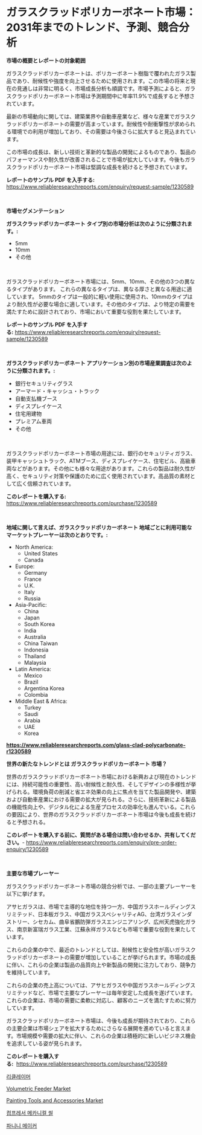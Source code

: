 <p><h1>ガラスクラッドポリカーボネート市場：2031年までのトレンド、予測、競合分析</h1></p><p><strong>市場の概要とレポートの対象範囲</strong></p>
<p><p>ガラスクラッドポリカーボネートは、ポリカーボネート樹脂で覆われたガラス製品であり、耐候性や強度を向上させるために使用されます。この市場の将来と現在の見通しは非常に明るく、市場成長分析も順調です。市場予測によると、ガラスクラッドポリカーボネート市場は予測期間中に年率11.9%で成長すると予想されています。</p><p>最新の市場動向に関しては、建築業界や自動車産業など、様々な産業でガラスクラッドポリカーボネートの需要が高まっています。耐候性や耐衝撃性が求められる環境での利用が増加しており、その需要は今後さらに拡大すると見込まれています。</p><p>この市場の成長は、新しい技術と革新的な製品の開発によるものであり、製品のパフォーマンスや耐久性が改善されることで市場が拡大しています。今後もガラスクラッドポリカーボネート市場は堅調な成長を続けると予想されています。</p></p>
<p><strong>レポートのサンプル PDF を入手する:</strong> <a href="https://www.reliableresearchreports.com/enquiry/request-sample/1230589">https://www.reliableresearchreports.com/enquiry/request-sample/1230589</a></p>
<p>&nbsp;</p>
<p><strong>市場セグメンテーション</strong></p>
<p><strong>ガラスクラッドポリカーボネート タイプ別の市場分析は次のように分類されます。:</strong></p>
<p><ul><li>5mm</li><li>10mm</li><li>その他</li></ul></p>
<p>&nbsp;</p>
<p><p>ガラスクラッドポリカーボネート市場には、5mm、10mm、その他の3つの異なるタイプがあります。 これらの異なるタイプは、異なる厚さと異なる用途に適しています。 5mmのタイプは一般的に軽い使用に使用され、10mmのタイプはより耐久性が必要な場合に適しています。その他のタイプは、より特定の需要を満たすために設計されており、市場において重要な役割を果たしています。</p></p>
<p><strong>レポートのサンプル PDF を入手する:</strong>&nbsp;<a href="https://www.reliableresearchreports.com/enquiry/request-sample/1230589">https://www.reliableresearchreports.com/enquiry/request-sample/1230589</a></p>
<p>&nbsp;</p>
<p><strong> ガラスクラッドポリカーボネート アプリケーション別の市場産業調査は次のように分類されます。:</strong></p>
<p><ul><li>銀行セキュリティグラス</li><li>アーマード・キャッシュ・トラック</li><li>自動支払機ブース</li><li>ディスプレイケース</li><li>住宅用建物</li><li>プレミアム車両</li><li>その他</li></ul></p>
<p>&nbsp;</p>
<p><p>ガラスクラッドポリカーボネート市場の用途には、銀行のセキュリティガラス、装甲キャッシュトラック、ATMブース、ディスプレイケース、住宅ビル、高級車両などがあります。その他にも様々な用途があります。これらの製品は耐久性が高く、セキュリティ対策や保護のために広く使用されています。高品質の素材として広く信頼されています。</p></p>
<p><strong>このレポートを購入する:</strong>&nbsp; <a href="https://www.reliableresearchreports.com/purchase/1230589">https://www.reliableresearchreports.com/purchase/1230589</a></p>
<p>&nbsp;</p>
<p><strong>地域に関して言えば、ガラスクラッドポリカーボネート 地域ごとに利用可能なマーケットプレーヤーは次のとおりです。:</strong></p>
<p><ul>
    <li>
        North America:
        <ul>
            <li>United States</li>
            <li>Canada</li>
        </ul>
    </li>
    <li>
        Europe:
        <ul>
            <li>Germany</li>
            <li>France</li>
            <li>U.K.</li>
            <li>Italy</li>
            <li>Russia</li>
        </ul>
    </li>
    <li>
        Asia-Pacific:
        <ul>
            <li>China</li>
            <li>Japan</li>
            <li>South Korea</li>
            <li>India</li>
            <li>Australia</li>
            <li>China Taiwan</li>
            <li>Indonesia</li>
            <li>Thailand</li>
            <li>Malaysia</li>
        </ul>
    </li>
    <li>
        Latin America:
        <ul>
            <li>Mexico</li>
            <li>Brazil</li>
            <li>Argentina Korea</li>
            <li>Colombia</li>
        </ul>
    </li>
    <li>
        Middle East & Africa:
        <ul>
            <li>Turkey</li>
            <li>Saudi</li>
            <li>Arabia</li>
            <li>UAE</li>
            <li>Korea</li>
        </ul>
    </li>
    </ul></p>
<p><strong><a href="https://www.reliableresearchreports.com/glass-clad-polycarbonate-r1230589">https://www.reliableresearchreports.com/glass-clad-polycarbonate-r1230589</a></strong>&nbsp;</p>
<p><strong>世界の新たなトレンドとは ガラスクラッドポリカーボネート 市場？</strong></p>
<p><p>世界のガラスクラッドポリカーボネート市場における新興および現在のトレンドには、持続可能性の重要性、高い耐候性と耐久性、そしてデザインの多様性が挙げられる。環境負荷の削減と省エネ効果の向上に焦点を当てた製品開発や、建築および自動車産業における需要の拡大が見られる。さらに、技術革新による製品の機能性向上や、デジタル化による生産プロセスの効率化も進んでいる。これらの要因により、世界のガラスクラッドポリカーボネート市場は今後も成長を続けると予想される。</p></p>
<p><strong>このレポートを購入する前に、質問がある場合は問い合わせるか、共有してください。</strong>- <a href="https://www.reliableresearchreports.com/enquiry/pre-order-enquiry/1230589">https://www.reliableresearchreports.com/enquiry/pre-order-enquiry/1230589</a></p>
<p>&nbsp;</p>
<p><strong>主要な市場プレーヤー</strong></p>
<p><p>ガラスクラッドポリカーボネート市場の競合分析では、一部の主要プレーヤーを以下に挙げます。</p><p>アサヒガラスは、市場で主導的な地位を持つ一方、中国ガラスホールディングスリミテッド、日本板ガラス、中国ガラススペシャリティAG、台湾ガラスインダストリー、シセカム、曲阜省鵬防弾ガラスエンジニアリング、広州天虎強化ガラス、南京新富瑞ガラス工業、江蘇永祥ガラスなども市場で重要な役割を果たしています。</p><p>これらの企業の中で、最近のトレンドとしては、耐候性と安全性が高いガラスクラッドポリカーボネートの需要が増加していることが挙げられます。市場の成長に伴い、これらの企業は製品の品質向上や新製品の開発に注力しており、競争力を維持しています。</p><p>これらの企業の売上高については、アサヒガラスや中国ガラスホールディングスリミテッドなど、市場で主要なプレーヤーは毎年安定した成長を遂げています。これらの企業は、市場の需要に柔軟に対応し、顧客のニーズを満たすために努力しています。</p><p>ガラスクラッドポリカーボネート市場は、今後も成長が期待されており、これらの主要企業は市場シェアを拡大するためにさらなる展開を進めていると言えます。市場規模や需要の拡大に伴い、これらの企業は積極的に新しいビジネス機会を追求している姿が見られます。</p></p>
<p><strong>このレポートを購入する:</strong>&nbsp;&nbsp;<a href="https://www.reliableresearchreports.com/purchase/1230589">https://www.reliableresearchreports.com/purchase/1230589</a></p>
<p><p><a href="https://medium.com/@dudleyferry/%EB%A6%AC%ED%81%B4%EB%9E%98%EC%9D%B4%EB%A8%B8-%EC%8B%9C%EC%9E%A5-%EB%B3%B4%EA%B3%A0%EC%84%9C%EB%8A%94-%EC%9D%B4-%EC%8B%9C%EC%9E%A5%EC%9D%98-%EC%B5%9C%EC%8B%A0-%ED%8A%B8%EB%A0%8C%EB%93%9C%EC%99%80-%EC%84%B1%EC%9E%A5-%EA%B8%B0%ED%9A%8C%EB%A5%BC-%EB%B3%B4%EC%97%AC%EC%A4%8D%EB%8B%88%EB%8B%A4-01229bdbba77">리클레이머</a></p><p><a href="https://view.publitas.com/reportprime-1/volumetric-feeder-market-trends-forecast-and-competitive-analysis-to-2031/">Volumetric Feeder Market</a></p><p><a href="https://www.linkedin.com/pulse/painting-tools-accessories-market-analysis-sze-forecasted-ixicc?trackingId=AIJ6M2TWn%2BiGPit25lSmRA%3D%3D">Painting Tools and Accessories Market</a></p><p><a href="https://medium.com/@mathieu.rico66/%EC%95%95%EC%B6%95%EA%B8%B0-%EA%B8%B0%EA%B3%84-%EB%B0%80%EB%B4%89-%EC%8B%9C%EC%9E%A5-%EA%B7%9C%EB%AA%A8-%EC%8B%9C%EC%9E%A5-%EC%A0%84%EB%A7%9D-%EB%B0%8F-%EC%8B%9C%EC%9E%A5-%EC%98%88%EC%B8%A1-2024%EB%85%84%EB%B6%80%ED%84%B0-2031%EB%85%84-eaa501bec143">컴프레서 메카니컬 씰</a></p><p><a href="https://github.com/vsckjg50460/Market-Research-Report-List-1/blob/main/300518128747.md">파니니 메이커</a></p></p>